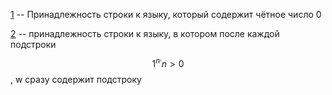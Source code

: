 [1](1.py) -- Принадлежность строки к языку, который содержит чётное число 0

[2](2.py) -- принадлежность строки к языку, в котором после каждой подстроки $$1^n^, n > 0 $$, w сразу содержит подстроку <math> 0^i^, i>n </math>

